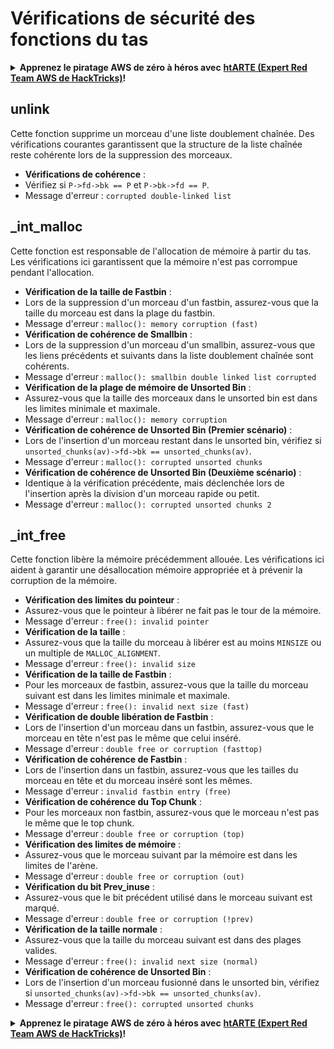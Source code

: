 # Vérifications de sécurité des fonctions du tas

<details>

<summary><strong>Apprenez le piratage AWS de zéro à héros avec</strong> <a href="https://training.hacktricks.xyz/courses/arte"><strong>htARTE (Expert Red Team AWS de HackTricks)</strong></a><strong>!</strong></summary>

Autres façons de soutenir HackTricks :

* Si vous souhaitez voir votre **entreprise annoncée dans HackTricks** ou **télécharger HackTricks en PDF**, consultez les [**PLANS D'ABONNEMENT**](https://github.com/sponsors/carlospolop) !
* Obtenez le [**swag officiel PEASS & HackTricks**](https://peass.creator-spring.com)
* Découvrez [**La famille PEASS**](https://opensea.io/collection/the-peass-family), notre collection exclusive de [**NFT**](https://opensea.io/collection/the-peass-family)
* **Rejoignez le** 💬 [**groupe Discord**](https://discord.gg/hRep4RUj7f) ou le [**groupe Telegram**](https://t.me/peass) ou **suivez-nous** sur **Twitter** 🐦 [**@hacktricks\_live**](https://twitter.com/hacktricks\_live)**.**
* **Partagez vos astuces de piratage en soumettant des PR aux** [**HackTricks**](https://github.com/carlospolop/hacktricks) et [**HackTricks Cloud**](https://github.com/carlospolop/hacktricks-cloud) dépôts GitHub.

</details>

## unlink

Cette fonction supprime un morceau d'une liste doublement chaînée. Des vérifications courantes garantissent que la structure de la liste chaînée reste cohérente lors de la suppression des morceaux.

* **Vérifications de cohérence** :
* Vérifiez si `P->fd->bk == P` et `P->bk->fd == P`.
* Message d'erreur : `corrupted double-linked list`

## \_int\_malloc

Cette fonction est responsable de l'allocation de mémoire à partir du tas. Les vérifications ici garantissent que la mémoire n'est pas corrompue pendant l'allocation.

* **Vérification de la taille de Fastbin** :
* Lors de la suppression d'un morceau d'un fastbin, assurez-vous que la taille du morceau est dans la plage du fastbin.
* Message d'erreur : `malloc(): memory corruption (fast)`
* **Vérification de cohérence de Smallbin** :
* Lors de la suppression d'un morceau d'un smallbin, assurez-vous que les liens précédents et suivants dans la liste doublement chaînée sont cohérents.
* Message d'erreur : `malloc(): smallbin double linked list corrupted`
* **Vérification de la plage de mémoire de Unsorted Bin** :
* Assurez-vous que la taille des morceaux dans le unsorted bin est dans les limites minimale et maximale.
* Message d'erreur : `malloc(): memory corruption`
* **Vérification de cohérence de Unsorted Bin (Premier scénario)** :
* Lors de l'insertion d'un morceau restant dans le unsorted bin, vérifiez si `unsorted_chunks(av)->fd->bk == unsorted_chunks(av)`.
* Message d'erreur : `malloc(): corrupted unsorted chunks`
* **Vérification de cohérence de Unsorted Bin (Deuxième scénario)** :
* Identique à la vérification précédente, mais déclenchée lors de l'insertion après la division d'un morceau rapide ou petit.
* Message d'erreur : `malloc(): corrupted unsorted chunks 2`

## \_int\_free

Cette fonction libère la mémoire précédemment allouée. Les vérifications ici aident à garantir une désallocation mémoire appropriée et à prévenir la corruption de la mémoire.

* **Vérification des limites du pointeur** :
* Assurez-vous que le pointeur à libérer ne fait pas le tour de la mémoire.
* Message d'erreur : `free(): invalid pointer`
* **Vérification de la taille** :
* Assurez-vous que la taille du morceau à libérer est au moins `MINSIZE` ou un multiple de `MALLOC_ALIGNMENT`.
* Message d'erreur : `free(): invalid size`
* **Vérification de la taille de Fastbin** :
* Pour les morceaux de fastbin, assurez-vous que la taille du morceau suivant est dans les limites minimale et maximale.
* Message d'erreur : `free(): invalid next size (fast)`
* **Vérification de double libération de Fastbin** :
* Lors de l'insertion d'un morceau dans un fastbin, assurez-vous que le morceau en tête n'est pas le même que celui inséré.
* Message d'erreur : `double free or corruption (fasttop)`
* **Vérification de cohérence de Fastbin** :
* Lors de l'insertion dans un fastbin, assurez-vous que les tailles du morceau en tête et du morceau inséré sont les mêmes.
* Message d'erreur : `invalid fastbin entry (free)`
* **Vérification de cohérence du Top Chunk** :
* Pour les morceaux non fastbin, assurez-vous que le morceau n'est pas le même que le top chunk.
* Message d'erreur : `double free or corruption (top)`
* **Vérification des limites de mémoire** :
* Assurez-vous que le morceau suivant par la mémoire est dans les limites de l'arène.
* Message d'erreur : `double free or corruption (out)`
* **Vérification du bit Prev_inuse** :
* Assurez-vous que le bit précédent utilisé dans le morceau suivant est marqué.
* Message d'erreur : `double free or corruption (!prev)`
* **Vérification de la taille normale** :
* Assurez-vous que la taille du morceau suivant est dans des plages valides.
* Message d'erreur : `free(): invalid next size (normal)`
* **Vérification de cohérence de Unsorted Bin** :
* Lors de l'insertion d'un morceau fusionné dans le unsorted bin, vérifiez si `unsorted_chunks(av)->fd->bk == unsorted_chunks(av)`.
* Message d'erreur : `free(): corrupted unsorted chunks`

<details>

<summary><strong>Apprenez le piratage AWS de zéro à héros avec</strong> <a href="https://training.hacktricks.xyz/courses/arte"><strong>htARTE (Expert Red Team AWS de HackTricks)</strong></a><strong>!</strong></summary>

Autres façons de soutenir HackTricks :

* Si vous souhaitez voir votre **entreprise annoncée dans HackTricks** ou **télécharger HackTricks en PDF**, consultez les [**PLANS D'ABONNEMENT**](https://github.com/sponsors/carlospolop) !
* Obtenez le [**swag officiel PEASS & HackTricks**](https://peass.creator-spring.com)
* Découvrez [**La famille PEASS**](https://opensea.io/collection/the-peass-family), notre collection exclusive de [**NFT**](https://opensea.io/collection/the-peass-family)
* **Rejoignez le** 💬 [**groupe Discord**](https://discord.gg/hRep4RUj7f) ou le [**groupe Telegram**](https://t.me/peass) ou **suivez-nous** sur **Twitter** 🐦 [**@hacktricks\_live**](https://twitter.com/hacktricks\_live)**.**
* **Partagez vos astuces de piratage en soumettant des PR aux** [**HackTricks**](https://github.com/carlospolop/hacktricks) et [**HackTricks Cloud**](https://github.com/carlospolop/hacktricks-cloud) dépôts GitHub.

</details>
